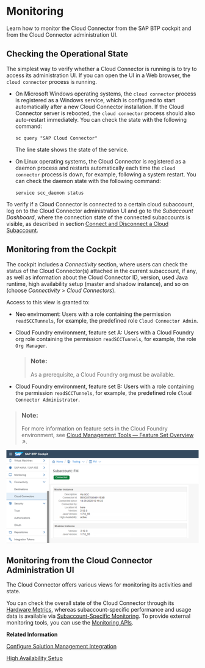 <!-- loio6d9c937dd35344bca3eb61ebf34a5c1d -->

# Monitoring

Learn how to monitor the Cloud Connector from the SAP BTP cockpit and from the Cloud Connector administration UI.



<a name="loio6d9c937dd35344bca3eb61ebf34a5c1d__section_zrt_csj_rfb"/>

## Checking the Operational State

The simplest way to verify whether a Cloud Connector is running is to try to access its administration UI. If you can open the UI in a Web browser, the `cloud connector` process is running.

-   On Microsoft Windows operating systems, the `cloud connector` process is registered as a Windows service, which is configured to start automatically after a new Cloud Connector installation. If the Cloud Connector server is rebooted, the `cloud connector` process should also auto-restart immediately. You can check the state with the following command:

    ```
    sc query "SAP Cloud Connector"
    ```

    The line state shows the state of the service.

-   On Linux operating systems, the Cloud Connector is registered as a daemon process and restarts automatically each time the `cloud connector` process is down, for example, following a system restart. You can check the daemon state with the following command:

    ```
    service scc_daemon status
    ```


To verify if a Cloud Connector is connected to a certain cloud subaccount, log on to the Cloud Connector administration UI and go to the *Subaccount Dashboard*, where the connection state of the connected subaccounts is visible, as described in section [Connect and Disconnect a Cloud Subaccount](connect-and-disconnect-a-cloud-subaccount-e8f055e.md).



## Monitoring from the Cockpit

The cockpit includes a *Connectivity* section, where users can check the status of the Cloud Connector\(s\) attached in the current subaccount, if any, as well as information about the Cloud Connector ID, version, used Java runtime, high availability setup \(master and shadow instance\), and so on \(choose *Connectivity* \> *Cloud Connectors*\).

Access to this view is granted to:

-   Neo envirnoment: Users with a role containing the permission `readSCCTunnels`, for example, the predefined role `Cloud Connector Admin`.
-   Cloud Foundry environment, feature set A: Users with a Cloud Foundry org role containing the permission `readSCCTunnels`, for example, the role `Org Manager`.

    > ### Note:  
    > As a prerequisite, a Cloud Foundry org must be available.

-   Cloud Foundry environment, feature set B: Users with a role containing the permission `readSCCTunnels`, for example, the predefined role `Cloud Connector Administrator`.

> ### Note:  
> For more information on feature sets in the Cloud Foundry environment, see [Cloud Management Tools — Feature Set Overview](https://help.sap.com/viewer/65de2977205c403bbc107264b8eccf4b/Cloud/en-US/caf4e4e23aef4666ad8f125af393dfb2.html "Cloud management tools represent the group of technologies designed for managing SAP BTP.") :arrow_upper_right:.

![](images/SCC_Monitoring_-_Cockpit_570a863.png)



## Monitoring from the Cloud Connector Administration UI

The Cloud Connector offers various views for monitoring its activities and state.

You can check the overall state of the Cloud Connector through its [Hardware Metrics](hardware-metrics-6684f08.md), whereas subaccount-specific performance and usage data is available via [Subaccount-Specific Monitoring](subaccount-specific-monitoring-4c8e47e.md). To provide external monitoring tools, you can use the [Monitoring APIs](monitoring-apis-f6e7a7b.md).

**Related Information**  


[Configure Solution Management Integration](configure-solution-management-integration-3a058a2.md "Activate Solution Management reporting in the Cloud Connector.")

[High Availability Setup](high-availability-setup-2f9250b.md "You can operate the Cloud Connector in a high availability mode, in which a master and a shadow instance are installed.")

